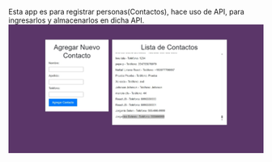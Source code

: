 Esta app es para registrar personas(Contactos), hace uso de API, para ingresarlos y almacenarlos en dicha API.
![Mi captura de Pantalla](micaptura.jpeg)
